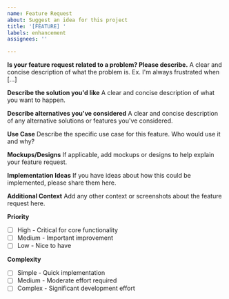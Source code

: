 ```yaml
---
name: Feature Request
about: Suggest an idea for this project
title: '[FEATURE] '
labels: enhancement
assignees: ''

---
```


**Is your feature request related to a problem? Please describe.**
A clear and concise description of what the problem is. Ex. I'm always frustrated when [...]

**Describe the solution you'd like**
A clear and concise description of what you want to happen.

**Describe alternatives you've considered**
A clear and concise description of any alternative solutions or features you've considered.

**Use Case**
Describe the specific use case for this feature. Who would use it and why?

**Mockups/Designs**
If applicable, add mockups or designs to help explain your feature request.

**Implementation Ideas**
If you have ideas about how this could be implemented, please share them here.

**Additional Context**
Add any other context or screenshots about the feature request here.

**Priority**
- [ ] High - Critical for core functionality
- [ ] Medium - Important improvement
- [ ] Low - Nice to have

**Complexity**
- [ ] Simple - Quick implementation
- [ ] Medium - Moderate effort required
- [ ] Complex - Significant development effort
